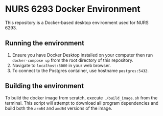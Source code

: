 # NURS 6293 Docker Environment
This repository is a Docker-based desktop environment used for NURS 6293.

## Running the environment
1. Ensure you have Docker Desktop installed on your computer then run `docker-compose up` from the root directory of this repository. 
2. Navigate to `localhost:3000` in your web browser.
3. To connect to the Postgres container, use hostname `postgres:5432`.

## Building the environment

To build the docker image from scratch, execute `./build_image.sh` from the terminal. This script will attempt to download all program dependencies and build both the `arm64` and `amd64` versions of the image.



